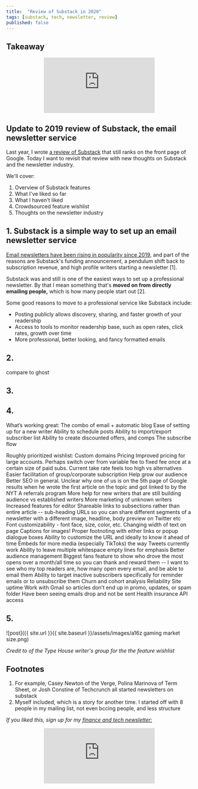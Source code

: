 ```yaml
---
title:  "Review of Substack in 2020"  
tags: [substack, tech, newsletter, review]
published: false
---
```


## Takeaway

<style>
      .iframe-container {
        overflow: hidden;        
        padding-top: 50%; <!-- Calculated from the aspect ration of the content (in case of 16:9 it is 9/16= 0.5625) -->
        position: relative;
      }
      .iframe-container iframe { 
         border: 0;
         height: 100%; <!-- Finally, width and height are set to 100% so the iframe takes up 100% of the containers space. -->
         left: 0;
         position: absolute;
         top: 0;
         width: 100%;
         display: block;
         margin: 0 auto; <!-- center image -->
      }
      <!-- 4x3 Aspect Ratio -->
      .iframe-container-4x3 {
        padding-top: 75%;
      }
</style> 

<div class="iframe-container-4x3">
  <p align="center"><iframe src="https://avoidboringpeople.substack.com/embed" frameborder="0" scrolling="no"> </iframe></p>
</div>

## Update to 2019 review of Substack, the email newsletter service

Last year, I wrote [a review of Substack](https://www.leonlinsx.com/substack/ "substack") that still ranks on the front page of Google. Today I want to revisit that review with new thoughts on Substack and the newsletter industry.

We'll cover:

1. Overview of Substack features 
2. What I've liked so far
3. What I haven't liked
4. Crowdsourced feature wishlist
5. Thoughts on the newsletter industry

## 1. Substack is a simple way to set up an email newsletter service

[Email newsletters have been rising in popularity since 2019](https://avoidboringpeople.substack.com/p/theres-more-to-communities-than-facebook "Substack"), and part of the reasons are Substack's funding announcement, a pendulum shift back to subscription revenue, and high profile writers starting a newsletter \[1\].

Substack was and still is one of the easiest ways to set up a professional newsletter. By that I mean something that's **moved on from directly emailing people,** which is how many people start out \[2\].

Some good reasons to move to a professional service like Substack include:

- Posting publicly allows discovery, sharing, and faster growth of your readership
- Access to tools to monitor readership base, such as open rates, click rates, growth over time
- More professional, better looking, and fancy formatted emails



## 2. 

compare to ghost

## 3. 

## 4. 

What’s working great:
The combo of email + automatic blog
Ease of setting up for a new writer
Ability to schedule posts
Ability to import/export subscriber list
Ability to create discounted offers, and comps
The subscribe flow

Roughly prioritized wishlist:
Custom domains
Pricing
Improved pricing for large accounts. Perhaps switch over from variable fee to fixed fee once at a certain size of paid subs. Current take rate feels too high vs alternatives
Easier facilitation of group/corporate subscription
Help grow our audience
Better SEO in general. Unclear why one of us is on the 5th page of Google results when he wrote the first article on the topic and got linked to by the NYT
A referrals program
More help for new writers that are still building audience vs established writers
More marketing of unknown writers
Increased features for editor
Shareable links to subsections rather than entire article -- sub-heading URLs so you can share different segments of a newsletter with a different image, headline, body preview on Twitter etc
Font customizability - font face, size, color, etc.
Changing width of text on page
Captions for images!
Proper footnoting with either links or popup dialogue boxes
Ability to customize the URL and ideally to know it ahead of time
Embeds for more media (especially TikToks) the way Tweets currently work
Ability to leave multiple whitespace empty lines for emphasis 
Better audience management 
Biggest fans feature to show who drove the most opens over a month/all time so you can thank and reward them --  I want to see who my top readers are, how many open every email, and be able to email them
Ability to target inactive subscribers specifically for reminder emails or to unsubscribe them
Churn and cohort analysis
Reliability
Site uptime
Work with Gmail so articles don’t end up in promo, updates, or spam folder
Have been seeing emails drop and not be sent
Health insurance
API access


## 5.

![post]({{ site.url }}{{ site.baseurl }}/assets/images/a16z gaming market size.png)

*Credit to of the Type House writer's group for the the feature wishlist*

## Footnotes

1. For example, Casey Newton of the Verge, Polina Marinova of Term Sheet, or Josh Constine of Techcrunch all started newsletters on substack
2. Myself included, which is a story for another time. I started off with 8 people in my mailing list, not even bccing people, and less structure

*If you liked this, sign up for my [finance and tech newsletter:](https://avoidboringpeople.substack.com/ "ABP")*

<div class="iframe-container-4x3">
  <p align="center"><iframe src="https://avoidboringpeople.substack.com/embed" frameborder="0" scrolling="no"> </iframe></p>
</div>
